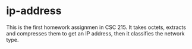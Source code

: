 # ip-address
This is the first homework assignmen in CSC 215. It takes octets, extracts and compresses them to get an IP address, then it classifies the network type.
